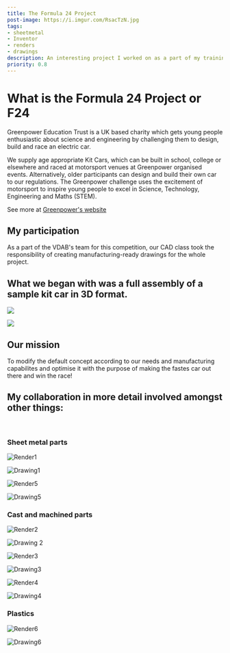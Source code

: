 ```yaml
---
title: The Formula 24 Project
post-image: https://i.imgur.com/RsacTzN.jpg
tags:
- sheetmetal
- Inventor
- renders
- drawings
description: An interesting project I worked on as a part of my training.
priority: 0.8
---
```


# **What is the Formula 24 Project or F24**

Greenpower Education Trust is a UK based charity which gets young people enthusiastic about science and engineering by challenging them to design, build and race an electric car.  

We supply age appropriate Kit Cars, which can be built in school, college or elsewhere and raced at motorsport venues at Greenpower organised events. Alternatively, older participants can design and build their own car to our regulations. The Greenpower challenge uses the excitement of motorsport to inspire young people to excel in Science, Technology, Engineering and Maths (STEM).

See more at [Greenpower's website](https://www.greenpower.co.uk/)

## **My participation**

As a part of the VDAB's team for this competition, our CAD class  took the responsibility of creating manufacturing-ready drawings for the whole project.

## **What we began with** was a full assembly of a sample kit car in 3D format.

![](https://i.imgur.com/nygn5eK.jpg)

![](https://i.imgur.com/ficrbkS.jpg)

## **Our mission** 

To modify the default concept according to our needs and manufacturing capabilites and optimise it with the purpose of making the fastes car out there and win the race!

## **My collaboration in more detail** involved amongst other things:  
<br>


### Sheet metal parts 

![Render1](https://i.imgur.com/XsZBLjC.jpg?1)

![Drawing1](https://i.imgur.com/l2kWaYu.jpg)

![Render5](https://i.imgur.com/t6uB72m.jpg)

![Drawing5](https://i.imgur.com/l2kWaYu.jpg)




### Cast and machined parts

![Render2](https://i.imgur.com/ODDttf4.jpg)

![Drawing 2](https://i.imgur.com/UaotHdt.jpg)

![Render3](https://i.imgur.com/kuHzKNx.jpg?1)

![Drawing3](https://i.imgur.com/hXn3Xeb.jpg)

![Render4](https://i.imgur.com/thNQUPY.jpg)

![Drawing4](https://i.imgur.com/IC8wrig.jpg)

### Plastics

![Render6](https://i.imgur.com/BJ2tugk.jpg)

![Drawing6](https://i.imgur.com/hps8oD1.jpg)
